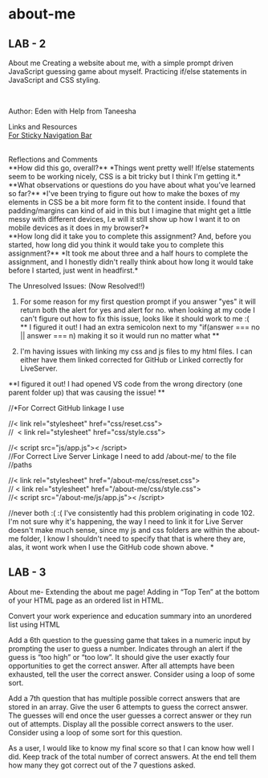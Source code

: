 # about-me

## LAB - 2
About me 
Creating a website about me, with a simple prompt driven JavaScript guessing game about myself. Practicing if/else statements in JavaScript and CSS styling.

 <br>

Author: Eden with Help from Taneesha 
 <br>

Links and Resources <br>
[For Sticky Navigation Bar](https://gomakethings.com/how-to-create-a-sticky-navigation-with-only-css/)

 <br>
Reflections and Comments <br>
**How did this go, overall?** *Things went pretty well! If/else statements seem to be working nicely, CSS is a bit tricky but I think I'm getting it.*  <br>
**What observations or questions do you have about what you’ve learned so far?** *I've been trying to figure out how to make the boxes of my elements in CSS be a bit more form fit to the content inside. I found that padding/margins can kind of aid in this but I imagine that might get a little messy with different devices, I.e will it still show up how I want it to on mobile devices as it does in my browser?*  <br>
**How long did it take you to complete this assignment? And, before you started, how long did you think it would take you to complete this assignment?** *It took me about three and a half hours to complete the assignment, and I honestly didn't really think about how long it would take before I started, just went in headfirst.* <br>

The Unresolved Issues: (Now Resolved!!) 

1. For some reason for my first question prompt if you answer "yes" it will return both the alert for yes and alert for no. when looking at my code I can't figure out how to fix this issue, looks like it should work to me :(  <br> 
  ** I figured it out! I had an extra semicolon next to my "if(answer === no || answer === n) making it so it would run no matter what ** <br>

2. I'm having issues with linking my css and js files to my html files. I can either have them linked corrected for GitHub or Linked correctly for LiveServer.<br> 

**I figured it out! I had opened VS code from the wrong directory (one parent folder up) that was causing the issue! ** <br> 

//*For Correct GitHub linkage I use <br>


//< link rel="stylesheet" href="css/reset.css"><br>
//  < link rel="stylesheet" href="css/style.css"><br>

//< script src="js/app.js">< /script><br>
//For Correct Live Server Linkage I need to add /about-me/ to the file
//paths<br>

//< link rel="stylesheet" href="/about-me/css/reset.css"><br>
// < link rel="stylesheet" href="/about-me/css/style.css"><br>
//< script src="/about-me/js/app.js">< /script><br>

//never both :( :( I've consistently had this problem originating in code 102. I'm not sure why it's happening, the way I need to link it for Live Server doesn't make much sense, since my js and css folders are within the about-me folder, I know I shouldn't need to specify that that is where they are, alas, it wont work when I use the GitHub code shown above. * 
<br>

## LAB - 3
About me- Extending the about me page!
Adding in 
“Top Ten” at the bottom of your HTML page as an ordered list in HTML. 

Convert your work experience and education summary into an unordered list using HTML

Add a 6th question to the guessing game that takes in a numeric input by prompting the user to guess a number.
Indicates through an alert if the guess is “too high” or “too low”.
It should give the user exactly four opportunities to get the correct answer.
After all attempts have been exhausted, tell the user the correct answer. Consider using a loop of some sort.

Add a 7th question that has multiple possible correct answers that are stored in an array.
Give the user 6 attempts to guess the correct answer.
The guesses will end once the user guesses a correct answer or they run out of attempts.
Display all the possible correct answers to the user.
Consider using a loop of some sort for this question.

As a user, I would like to know my final score so that I can know how well I did.
Keep track of the total number of correct answers. At the end tell them how many they got correct out of the 7 questions asked.
